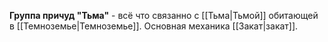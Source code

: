**Группа причуд "Тьма"** - всё что связанно с [[Тьма|Тьмой]] обитающей в [[Темноземье|Темноземье]]. Основная механика [[Закат|закат]]. 